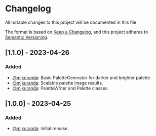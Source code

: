 # Changelog

All notable changes to this project will be documented in this file.

The format is based on [Keep a Changelog](https://keepachangelog.com/en/1.0.0/),
and this project adheres to [Semantic Versioning](https://semver.org/spec/v2.0.0.html).

## [1.1.0] - 2023-04-26
### Added
- [@mjkuranda](https://github.com/mjkuranda): Basic PaletteGenerator for darker and brighter palette.
- [@mjkuranda](https://github.com/mjkuranda): Scalable palette image results.
- [@mjkuranda](https://github.com/mjkuranda): PaletteWriter and Palette classes.

## [1.0.0] - 2023-04-25
### Added
- [@mjkuranda](https://github.com/mjkuranda): Initial release.